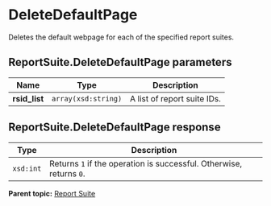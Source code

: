 # DeleteDefaultPage

Deletes the default webpage for each of the specified report suites.

## ReportSuite.DeleteDefaultPage parameters

|Name|Type|Description|
|----|----|-----------|
|**rsid\_list** |`array(xsd:string)` |A list of report suite IDs.|

## ReportSuite.DeleteDefaultPage response

|Type|Description|
|----|-----------|
|`xsd:int` |Returns `1` if the operation is successful. Otherwise, returns `0`.|

**Parent topic:** [Report Suite](../../methods/report_suite/c_api_admin_methods_repsuite.md)

